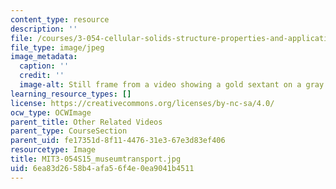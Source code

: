 ```yaml
---
content_type: resource
description: ''
file: /courses/3-054-cellular-solids-structure-properties-and-applications-spring-2015/6ea83d2658b4afa56f4e0ea9041b4511_MIT3-054S15_museumtransport.jpg
file_type: image/jpeg
image_metadata:
  caption: ''
  credit: ''
  image-alt: Still frame from a video showing a gold sextant on a gray background.
learning_resource_types: []
license: https://creativecommons.org/licenses/by-nc-sa/4.0/
ocw_type: OCWImage
parent_title: Other Related Videos
parent_type: CourseSection
parent_uid: fe17351d-8f11-4476-31e3-67e3d83ef406
resourcetype: Image
title: MIT3-054S15_museumtransport.jpg
uid: 6ea83d26-58b4-afa5-6f4e-0ea9041b4511
---
```

